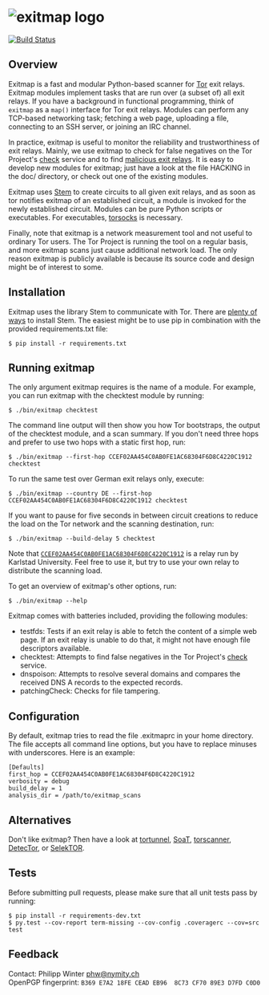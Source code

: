 ![exitmap logo](https://nullhypothesis.github.com/exitmap_logo.png)
===================================================================

[![Build Status](https://travis-ci.org/NullHypothesis/exitmap.svg?branch=master)](https://travis-ci.org/NullHypothesis/exitmap)

Overview
--------

Exitmap is a fast and modular Python-based scanner for
[Tor](https://www.torproject.org) exit relays.  Exitmap modules implement tasks
that are run over (a subset of) all exit relays.  If you have a background in
functional programming, think of `exitmap` as a `map()` interface for Tor exit
relays.  Modules can perform any TCP-based networking task; fetching a web page,
uploading a file, connecting to an SSH server, or joining an IRC channel.

In practice, exitmap is useful to monitor the reliability and trustworthiness of
exit relays.  Mainly, we use exitmap to check for false negatives on the Tor
Project's [check](https://check.torproject.org) service and to find [malicious
exit relays](http://www.cs.kau.se/philwint/spoiled_onions).  It is easy to
develop new modules for exitmap; just have a look at the file HACKING in the
doc/ directory, or check out one of the existing modules.

Exitmap uses [Stem](https://stem.torproject.org) to create circuits to all given
exit relays, and as soon as tor notifies exitmap of an established circuit, a
module is invoked for the newly established circuit.  Modules can be pure Python
scripts or executables.  For executables,
[torsocks](https://github.com/dgoulet/torsocks/) is necessary.

Finally, note that exitmap is a network measurement tool and not useful to
ordinary Tor users.  The Tor Project is running the tool on a regular basis, and
more exitmap scans just cause additional network load.  The only reason exitmap
is publicly available is because its source code and design might be of interest
to some.

Installation
------------

Exitmap uses the library Stem to communicate with Tor.  There are
[plenty of ways](https://stem.torproject.org/download.html) to install Stem.
The easiest might be to use pip in combination with the provided
requirements.txt file:

    $ pip install -r requirements.txt

Running exitmap
---------------

The only argument exitmap requires is the name of a module.  For example, you
can run exitmap with the checktest module by running:

    $ ./bin/exitmap checktest

The command line output will then show you how Tor bootstraps, the output of the
checktest module, and a scan summary.  If you don't need three hops and prefer
to use two hops with a static first hop, run:

    $ ./bin/exitmap --first-hop CCEF02AA454C0AB0FE1AC68304F6D8C4220C1912 checktest

To run the same test over German exit relays only, execute:

    $ ./bin/exitmap --country DE --first-hop CCEF02AA454C0AB0FE1AC68304F6D8C4220C1912 checktest

If you want to pause for five seconds in between circuit creations to reduce the
load on the Tor network and the scanning destination, run:

    $ ./bin/exitmap --build-delay 5 checktest

Note that
[`CCEF02AA454C0AB0FE1AC68304F6D8C4220C1912`](https://atlas.torproject.org/#details/CCEF02AA454C0AB0FE1AC68304F6D8C4220C1912)
is a relay run by Karlstad University.  Feel free to use it, but try to use your
own relay to distribute the scanning load.

To get an overview of exitmap's other options, run:

    $ ./bin/exitmap --help

Exitmap comes with batteries included, providing the following modules:

* testfds: Tests if an exit relay is able to fetch the content of a simple
  web page.  If an exit relay is unable to do that, it might not have enough
  file descriptors available.
* checktest: Attempts to find false negatives in the Tor Project's
  [check](https://check.torproject.org) service.
* dnspoison: Attempts to resolve several domains and compares the received DNS A
  records to the expected records.
* patchingCheck: Checks for file tampering.

Configuration
-------------

By default, exitmap tries to read the file .exitmaprc in your home directory.
The file accepts all command line options, but you have to replace minuses with
underscores.  Here is an example:

    [Defaults]
    first_hop = CCEF02AA454C0AB0FE1AC68304F6D8C4220C1912
    verbosity = debug
    build_delay = 1
    analysis_dir = /path/to/exitmap_scans

Alternatives
------------

Don't like exitmap?  Then have a look at
[tortunnel](http://www.thoughtcrime.org/software/tortunnel/),
[SoaT](https://gitweb.torproject.org/torflow.git/tree/NetworkScanners/ExitAuthority/README.ExitScanning),
[torscanner](https://code.google.com/p/torscanner/),
[DetecTor](http://detector.io/DetecTor.html), or
[SelekTOR](http://www.dazzleships.net/selektor-for-linux/).

Tests
-----

Before submitting pull requests, please make sure that all unit tests pass by
running:

    $ pip install -r requirements-dev.txt
    $ py.test --cov-report term-missing --cov-config .coveragerc --cov=src test

Feedback
--------

Contact: Philipp Winter <phw@nymity.ch>  
OpenPGP fingerprint: `B369 E7A2 18FE CEAD EB96  8C73 CF70 89E3 D7FD C0D0`
